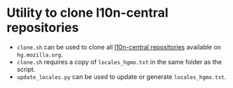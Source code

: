 # Utility to clone l10n-central repositories

* `clone.sh` can be used to clone all [l10n-central repositories](https://hg.mozilla.org/l10n-central) available on `hg.mozilla.org`.
* `clone.sh` requires a copy of `locales_hgmo.txt` in the same folder as the script.
* `update_locales.py` can be used to update or generate `locales_hgmo.txt`.
